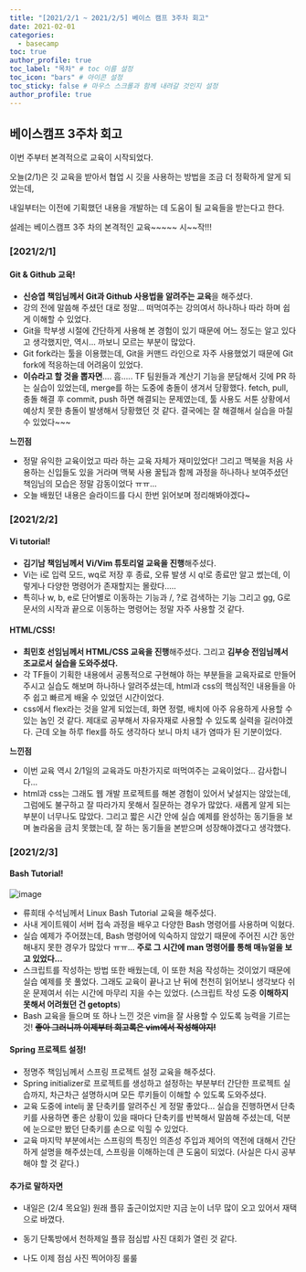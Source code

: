```yaml
---
title: "[2021/2/1 ~ 2021/2/5] 베이스 캠프 3주차 회고"
date: 2021-02-01
categories: 
  - basecamp
toc: true
author_profile: true
toc_label: "목차" # toc 이름 설정
toc_icon: "bars" # 아이콘 설정
toc_sticky: false # 마우스 스크롤과 함께 내려갈 것인지 설정
author_profile: true
---
```


## 베이스캠프 3주차 회고

이번 주부터 본격적으로 교육이 시작되었다.

오늘(2/1)은 깃 교육을 받아서 협업 시 깃을 사용하는 방법을 조금 더 정확하게 알게 되었는데,

내일부터는 이전에 기획했던 내용을 개발하는 데 도움이 될 교육들을 받는다고 한다.

설레는 베이스캠프 3주 차의 본격적인 교육~~~~~ 시~~작!!!

### [2021/2/1]

#### Git & Github 교육!

- **신승엽 책임님께서 Git과 Github 사용법을 알려주는 교육**을 해주셨다.
- 강의 전에 말씀해 주셨던 대로 정말... 떠먹여주는 강의여서 하나하나 따라 하며 쉽게 이해할 수 있었다.
- Git을 학부생 시절에 간단하게 사용해 본 경험이 있기 때문에 어느 정도는 알고 있다고 생각했지만, 역시... 까보니 모르는 부분이 많았다.
- Git fork라는 툴을 이용했는데, Git을 커맨드 라인으로 자주 사용했었기 때문에 Git fork에 적응하는데 어려움이 있었다.
- **이슈라고 할 것을 뽑자면**.... 흠.....
  TF 팀원들과 계산기 기능을 분담해서 깃에 PR 하는 실습이 있었는데, merge를 하는 도중에 충돌이 생겨서 당황했다. fetch, pull, 충돌 해결 후 commit, push 하면 해결되는 문제였는데, 툴 사용도 서툰 상황에서 예상치 못한 충돌이 발생해서 당황했던 것 같다. 결국에는 잘 해결해서 실습을 마칠 수 있었다~~~

**느낀점**

- 정말 유익한 교육이었고 따라 하는 교육 자체가 재미있었다!
  그리고 맥북을 처음 사용하는 신입들도 있을 거라며
  맥북 사용 꿀팁과 함께 과정을 하나하나 보여주셨던 책임님의 모습은 정말 감동이었다 ㅠㅠ...
- 오늘 배웠던 내용은 슬라이드를 다시 한번 읽어보며 정리해봐야겠다~



### [2021/2/2]

#### Vi tutorial!

- **김기남 책임님께서 Vi/Vim 튜토리얼 교육을 진행**해주셨다.
- Vi는 i로 입력 모드, wq로 저장 후 종료, 오류 발생 시 q!로 종료만 알고 썼는데, 이렇게나 다양한 명령어가 존재할지는 몰랐다.....
- 특히나 w, b, e로 단어별로 이동하는 기능과 /, ?로 검색하는 기능 그리고 gg, G로 문서의 시작과 끝으로 이동하는 명령어는 정말 자주 사용할 것 같다.

#### HTML/CSS!

- **최민호 선임님께서 HTML/CSS 교육을 진행**해주셨다.
  그리고 **김부승 전임님께서 조교로서 실습을 도와주셨다.**
- 각 TF들이 기획한 내용에서 공통적으로 구현해야 하는 부분들을 교육자료로 만들어주시고 실습도 해보며 하나하나 알려주셨는데, html과 css의 핵심적인 내용들을 아주 쉽고 빠르게 배울 수 있었던 시간이었다.
- css에서 flex라는 것을 알게 되었는데, 화면 정렬, 배치에 아주 유용하게 사용할 수 있는 놈인 것 같다. 제대로 공부해서 자유자재로 사용할 수 있도록 실력을 길러야겠다. 
  근데 오늘 하루 flex를 하도 생각하다 보니 마치 내가 염따가 된 기분이었다.



**느낀점**

- 이번 교육 역시 2/1일의 교육과도 마찬가지로 떠먹여주는 교육이었다... 감사합니다...
- html과 css는 그래도 웹 개발 프로젝트를 해본 경험이 있어서 낯설지는 않았는데, 그럼에도 불구하고 잘 따라가지 못해서 질문하는 경우가 많았다. 새롭게 알게 되는 부분이 너무나도 많았다. 그리고 짧은 시간 안에 실습 예제를 완성하는 동기들을 보며 놀라움을 금치 못했는데, 잘 하는 동기들을 본받으며 성장해야겠다고 생각했다.



### [2021/2/3]

#### Bash Tutorial!

![image](https://user-images.githubusercontent.com/37567802/106764222-efca7c00-667a-11eb-8329-6eb2f3d13076.png)

- 류희태 수석님께서 Linux Bash Tutorial 교육을 해주셨다.
- 사내 게이트웨이 서버 접속 과정을 배우고 다양한 Bash 명령어를 사용하며 익혔다.
- 실습 예제가 주어졌는데, Bash 명령어에 익숙하지 않았기 때문에 주어진 시간 동안 해내지 못한 경우가 많았다 ㅠㅠ... **주로 그 시간에 man 명령어를 통해 매뉴얼을 보고 있었다...**
- 스크립트를 작성하는 방법 또한 배웠는데, 이 또한 처음 작성하는 것이었기 때문에 실습 예제를 못 풀었다. 그래도 교육이 끝나고 난 뒤에 천천히 읽어보니 생각보다 쉬운 문제여서 쉬는 시간에 마무리 지을 수는 있었다.
  (스크립트 작성 도중 **이해하지 못해서 어려웠던 건 getopts**)
- Bash 교육을 들으며 또 하나 느낀 것은 vim을 잘 사용할 수 있도록 능력을 기르는 것!
  ~~**좋아 그러니까 이제부터 회고록은 vim에서 작성해야지!**~~

#### Spring 프로젝트 설정!

- 정명주 책임님께서 스프링 프로젝트 설정 교육을 해주셨다.
- Spring initializer로 프로젝트를 생성하고 설정하는 부분부터 간단한 프로젝트 실습까지, 차근차근 설명하시며 모든 루키들이 이해할 수 있도록 도와주셨다.
- 교육 도중에 intelij 꿀 단축키를 알려주신 게 정말 좋았다...
  실습을 진행하면서 단축키를 사용하면 좋은 상황이 있을 때마다 단축키를 반복해서 말씀해 주셨는데, 덕분에 눈으로만 봤던 단축키를 손으로 익힐 수 있었다.
- 교육 마지막 부분에서는 스프링의 특징인 의존성 주입과 제어의 역전에 대해서 간단하게 설명을 해주셨는데, 스프링을 이해하는데 큰 도움이 되었다. (사실은 다시 공부해야 할 것 같다.)

#### 추가로 말하자면

- 내일은 (2/4 목요일) 원래 플뮤 출근이었지만 지금 눈이 너무 많이 오고 있어서 재택으로 바꼈다.

- 동기 단톡방에서 천하제일 플뮤 점심밥 사진 대회가 열린 것 같다.
- 나도 이제 점심 사진 찍어야징 룰룰

